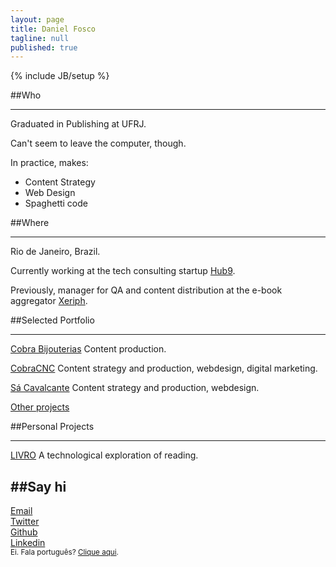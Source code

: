 ```yaml
---
layout: page
title: Daniel Fosco
tagline: null
published: true
---
```


{% include JB/setup %}

##Who

---

Graduated in Publishing at UFRJ. 

Can't seem to leave the computer, though. 

In practice, makes:

  - Content Strategy
  - Web Design
  - Spaghetti code

##Where

---

Rio de Janeiro, Brazil. 

Currently working at the tech consulting startup [Hub9](https://www.facebook.com/hub9.co "Hub9 Facebook page").

Previously, manager for QA and content distribution at the <span class="nowrap">e-book</span> aggregator [Xeriph](http://www.xeriph.com.br "Xeriph Homepage").

##Selected Portfolio

---

<p class="port"><a href="http://www.cobrabijouterias.com.br" alt="CobraBijouterias">Cobra Bijouterias</a> Content production.</p>

<p class="port"><a href="http://www.cobracnc.com.br" alt="CobraCNC">CobraCNC</a> Content strategy and production, webdesign, digital marketing.</p>

<p class="port"><a href="http://sacavalcante.com.br/sitenovo/" alt="Homepage Sá Cavalcante">Sá Cavalcante</a> Content strategy and production, webdesign.</p>

<p><a href="http://www.linkedin.com/in/danielfosco/en" alt="LinkedIn Daniel Fosco">Other projects</a></p>


##Personal Projects

---

<p class="port"><a href="/en/livro" title="LIVRO">LIVRO</a> A technological exploration of reading.</p>


##Say hi
---
<div class="icon"><a href="mailto:danielfosco@gmail.com" target="_blank"><span class="screen-reader-text">Email</span><i class="fa fa-envelope-o fa-2x"> </i></a></div>
<div class="icon"><a href="https://www.twitter.com/notdanielfosco" target="_blank"><span class="screen-reader-text">Twitter</span><i class="fa fa-twitter fa-2x"> </i></a></div>  
<div class="icon"><a href="https://www.github.com/dfosco" target="_blank"><span class="screen-reader-text">Github</span><i class="fa fa-github-alt fa-2x"> </i></a></div>
<div class="icon"><a href="https://br.linkedin.com/in/danielfosco/en" target="_blank"><span class="screen-reader-text">Linkedin</span><i class="fa fa-linkedin fa-2x"> </i></a></div>


<div class="text-center" id="translate"><small>Ei. Fala português? <a href="../" title="Versão em português">Clique aqui</a>.</small></div>
